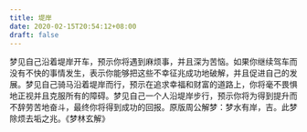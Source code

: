 ```yaml
---
title: 堤岸
date: 2020-02-15T20:54:12+08:00
draft: false
---
```


梦见自己沿着堤岸开车，预示你将遇到麻烦事，并且深为苦恼。如果你继续驾车而没有不快的事情发生，表示你能够把这些不幸征兆成功地破解，并且促进自己的发展。梦见自己骑马沿着堤岸而行，预示在追求幸福和财富的道路上，你将毫不畏惧地正视并且克服所有的障碍。梦见自己一个人沿堤岸步行，预示你将为得到提升而不辞劳苦地奋斗，最终你将得到成功的回报。原版周公解梦：梦水有岸，吉。此梦除烦去垢之兆。《梦林玄解》